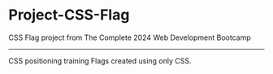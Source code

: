# Project-CSS-Flag
CSS Flag project from The Complete 2024 Web Development Bootcamp
<hr />
CSS positioning training
Flags created using only CSS.
